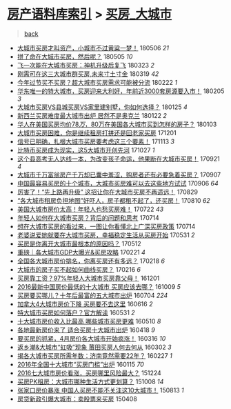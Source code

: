 [房产语料库索引](../../README.md)  > [买房_大城市](买房_大城市.md)
====
> [back](../README.md)

- [大城市买房才叫资产，小城市不过黄粱一梦！](http://jkwz.applinzi.com/ittc/7100011219593462790.html#%E5%A4%A7%E5%9F%8E%E5%B8%82%E4%B9%B0%E6%88%BF%E6%89%8D%E5%8F%AB%E8%B5%84%E4%BA%A7%EF%BC%8C%E5%B0%8F%E5%9F%8E%E5%B8%82%E4%B8%8D%E8%BF%87%E9%BB%84%E7%B2%B1%E4%B8%80%E6%A2%A6%EF%BC%81) 180506 *21* 
- [拼了命在大城市买房，然后呢？](http://jkwz.applinzi.com/ittc/7098829408486032401.html#%E6%8B%BC%E4%BA%86%E5%91%BD%E5%9C%A8%E5%A4%A7%E5%9F%8E%E5%B8%82%E4%B9%B0%E6%88%BF%EF%BC%8C%E7%84%B6%E5%90%8E%E5%91%A2%EF%BC%9F) 180505 *10* 
- [飞一次能在大城市买房：神机升级后复飞](http://jkwz.applinzi.com/ittc/7083704389078615050.html#%E9%A3%9E%E4%B8%80%E6%AC%A1%E8%83%BD%E5%9C%A8%E5%A4%A7%E5%9F%8E%E5%B8%82%E4%B9%B0%E6%88%BF%EF%BC%9A%E7%A5%9E%E6%9C%BA%E5%8D%87%E7%BA%A7%E5%90%8E%E5%A4%8D%E9%A3%9E) 180323 *2* 
- [刚需可在这三大城市群买房,未来寸土寸金](http://jkwz.applinzi.com/ittc/7082233190196708358.html#%E5%88%9A%E9%9C%80%E5%8F%AF%E5%9C%A8%E8%BF%99%E4%B8%89%E5%A4%A7%E5%9F%8E%E5%B8%82%E7%BE%A4%E4%B9%B0%E6%88%BF%2C%E6%9C%AA%E6%9D%A5%E5%AF%B8%E5%9C%9F%E5%AF%B8%E9%87%91) 180319 *42* 
- [今年过节买不买房？超大城市买房需求可能被分流](http://jkwz.applinzi.com/ittc/7072864584396702727.html#%E4%BB%8A%E5%B9%B4%E8%BF%87%E8%8A%82%E4%B9%B0%E4%B8%8D%E4%B9%B0%E6%88%BF%EF%BC%9F%E8%B6%85%E5%A4%A7%E5%9F%8E%E5%B8%82%E4%B9%B0%E6%88%BF%E9%9C%80%E6%B1%82%E5%8F%AF%E8%83%BD%E8%A2%AB%E5%88%86%E6%B5%81) 180222 *1* 
- [华东唯一的特大城市，买房迎来大利好，年前近3000套房源要入市！](http://jkwz.applinzi.com/ittc/7066653553483842576.html#%E5%8D%8E%E4%B8%9C%E5%94%AF%E4%B8%80%E7%9A%84%E7%89%B9%E5%A4%A7%E5%9F%8E%E5%B8%82%EF%BC%8C%E4%B9%B0%E6%88%BF%E8%BF%8E%E6%9D%A5%E5%A4%A7%E5%88%A9%E5%A5%BD%EF%BC%8C%E5%B9%B4%E5%89%8D%E8%BF%913000%E5%A5%97%E6%88%BF%E6%BA%90%E8%A6%81%E5%85%A5%E5%B8%82%EF%BC%81) 180205 *3* 
- [大城市买房VS县城买房VS家里建别墅，你如何选择？](http://jkwz.applinzi.com/ittc/7062542496423216145.html#%E5%A4%A7%E5%9F%8E%E5%B8%82%E4%B9%B0%E6%88%BFVS%E5%8E%BF%E5%9F%8E%E4%B9%B0%E6%88%BFVS%E5%AE%B6%E9%87%8C%E5%BB%BA%E5%88%AB%E5%A2%85%EF%BC%8C%E4%BD%A0%E5%A6%82%E4%BD%95%E9%80%89%E6%8B%A9%EF%BC%9F) 180125 *4* 
- [新西兰买房难度最大城市出炉 居然不是奥克兰](http://jkwz.applinzi.com/ittc/7061329734388941834.html#%E6%96%B0%E8%A5%BF%E5%85%B0%E4%B9%B0%E6%88%BF%E9%9A%BE%E5%BA%A6%E6%9C%80%E5%A4%A7%E5%9F%8E%E5%B8%82%E5%87%BA%E7%82%89+%E5%B1%85%E7%84%B6%E4%B8%8D%E6%98%AF%E5%A5%A5%E5%85%8B%E5%85%B0) 180122 *2* 
- [华人在美国买房均价$78万，$80万在美国各大城市买到怎样的房子？](http://jkwz.applinzi.com/ittc/7054403202756117520.html#%E5%8D%8E%E4%BA%BA%E5%9C%A8%E7%BE%8E%E5%9B%BD%E4%B9%B0%E6%88%BF%E5%9D%87%E4%BB%B7%2478%E4%B8%87%EF%BC%8C%2480%E4%B8%87%E5%9C%A8%E7%BE%8E%E5%9B%BD%E5%90%84%E5%A4%A7%E5%9F%8E%E5%B8%82%E4%B9%B0%E5%88%B0%E6%80%8E%E6%A0%B7%E7%9A%84%E6%88%BF%E5%AD%90%EF%BC%9F) 180103  
- [大城市买房困难，你是继续租房打拼还是回老家买房](http://jkwz.applinzi.com/ittc/7042161589870920721.html#%E5%A4%A7%E5%9F%8E%E5%B8%82%E4%B9%B0%E6%88%BF%E5%9B%B0%E9%9A%BE%EF%BC%8C%E4%BD%A0%E6%98%AF%E7%BB%A7%E7%BB%AD%E7%A7%9F%E6%88%BF%E6%89%93%E6%8B%BC%E8%BF%98%E6%98%AF%E5%9B%9E%E8%80%81%E5%AE%B6%E4%B9%B0%E6%88%BF) 171201  
- [信号已明确，扎根大城市买房要考虑这三个要素！](http://jkwz.applinzi.com/ittc/7035481187345237009.html#%E4%BF%A1%E5%8F%B7%E5%B7%B2%E6%98%8E%E7%A1%AE%EF%BC%8C%E6%89%8E%E6%A0%B9%E5%A4%A7%E5%9F%8E%E5%B8%82%E4%B9%B0%E6%88%BF%E8%A6%81%E8%80%83%E8%99%91%E8%BF%99%E4%B8%89%E4%B8%AA%E8%A6%81%E7%B4%A0%EF%BC%81) 171113 *3* 
- [比特币买房成为现实，这5大城市开创先河](http://jkwz.applinzi.com/ittc/7029126153653191696.html#%E6%AF%94%E7%89%B9%E5%B8%81%E4%B9%B0%E6%88%BF%E6%88%90%E4%B8%BA%E7%8E%B0%E5%AE%9E%EF%BC%8C%E8%BF%995%E5%A4%A7%E5%9F%8E%E5%B8%82%E5%BC%80%E5%88%9B%E5%85%88%E6%B2%B3) 171027 *1* 
- [这个县高考无人达线一本，为改变孩子命运，他果断在大城市买房！](http://jkwz.applinzi.com/ittc/7015880088573445137.html#%E8%BF%99%E4%B8%AA%E5%8E%BF%E9%AB%98%E8%80%83%E6%97%A0%E4%BA%BA%E8%BE%BE%E7%BA%BF%E4%B8%80%E6%9C%AC%EF%BC%8C%E4%B8%BA%E6%94%B9%E5%8F%98%E5%AD%A9%E5%AD%90%E5%91%BD%E8%BF%90%EF%BC%8C%E4%BB%96%E6%9E%9C%E6%96%AD%E5%9C%A8%E5%A4%A7%E5%9F%8E%E5%B8%82%E4%B9%B0%E6%88%BF%EF%BC%81) 170921 *4* 
- [大城市千万富翁房产千万却已囊中羞涩，购房者还有必要急着买房？](http://jkwz.applinzi.com/ittc/7010513604837901328.html#%E5%A4%A7%E5%9F%8E%E5%B8%82%E5%8D%83%E4%B8%87%E5%AF%8C%E7%BF%81%E6%88%BF%E4%BA%A7%E5%8D%83%E4%B8%87%E5%8D%B4%E5%B7%B2%E5%9B%8A%E4%B8%AD%E7%BE%9E%E6%B6%A9%EF%BC%8C%E8%B4%AD%E6%88%BF%E8%80%85%E8%BF%98%E6%9C%89%E5%BF%85%E8%A6%81%E6%80%A5%E7%9D%80%E4%B9%B0%E6%88%BF%EF%BC%9F) 170907  
- [中国最容易买房的十个城市，大城市买房难可以去这些地方试试](http://jkwz.applinzi.com/ittc/7010140333852328977.html#%E4%B8%AD%E5%9B%BD%E6%9C%80%E5%AE%B9%E6%98%93%E4%B9%B0%E6%88%BF%E7%9A%84%E5%8D%81%E4%B8%AA%E5%9F%8E%E5%B8%82%EF%BC%8C%E5%A4%A7%E5%9F%8E%E5%B8%82%E4%B9%B0%E6%88%BF%E9%9A%BE%E5%8F%AF%E4%BB%A5%E5%8E%BB%E8%BF%99%E4%BA%9B%E5%9C%B0%E6%96%B9%E8%AF%95%E8%AF%95) 170906 *64* 
- [厉害了！“先上路再升级” 这招让你在大城市买房不再遥远！](http://jkwz.applinzi.com/ittc/7007037770718250000.html#%E5%8E%89%E5%AE%B3%E4%BA%86%EF%BC%81%E2%80%9C%E5%85%88%E4%B8%8A%E8%B7%AF%E5%86%8D%E5%8D%87%E7%BA%A7%E2%80%9D+%E8%BF%99%E6%8B%9B%E8%AE%A9%E4%BD%A0%E5%9C%A8%E5%A4%A7%E5%9F%8E%E5%B8%82%E4%B9%B0%E6%88%BF%E4%B8%8D%E5%86%8D%E9%81%A5%E8%BF%9C%EF%BC%81) 170829  
- [“各大城市租房负担地图”好吓人，房子都租不起了，还买房！](http://jkwz.applinzi.com/ittc/7000232144461628433.html#%E2%80%9C%E5%90%84%E5%A4%A7%E5%9F%8E%E5%B8%82%E7%A7%9F%E6%88%BF%E8%B4%9F%E6%8B%85%E5%9C%B0%E5%9B%BE%E2%80%9D%E5%A5%BD%E5%90%93%E4%BA%BA%EF%BC%8C%E6%88%BF%E5%AD%90%E9%83%BD%E7%A7%9F%E4%B8%8D%E8%B5%B7%E4%BA%86%EF%BC%8C%E8%BF%98%E4%B9%B0%E6%88%BF%EF%BC%81) 170810 *62* 
- [美国大城市房价太高！年轻人也愁买房难！](http://jkwz.applinzi.com/ittc/6993226761754903569.html#%E7%BE%8E%E5%9B%BD%E5%A4%A7%E5%9F%8E%E5%B8%82%E6%88%BF%E4%BB%B7%E5%A4%AA%E9%AB%98%EF%BC%81%E5%B9%B4%E8%BD%BB%E4%BA%BA%E4%B9%9F%E6%84%81%E4%B9%B0%E6%88%BF%E9%9A%BE%EF%BC%81) 170722 *43* 
- [年轻人如何在大城市买房？背后的问题和思考](http://jkwz.applinzi.com/ittc/6990190901631386640.html#%E5%B9%B4%E8%BD%BB%E4%BA%BA%E5%A6%82%E4%BD%95%E5%9C%A8%E5%A4%A7%E5%9F%8E%E5%B8%82%E4%B9%B0%E6%88%BF%EF%BC%9F%E8%83%8C%E5%90%8E%E7%9A%84%E9%97%AE%E9%A2%98%E5%92%8C%E6%80%9D%E8%80%83) 170714  
- [想在大城市买房的看过来，一图让你看懂北上广深买房政策](http://jkwz.applinzi.com/ittc/6990091289855788048.html#%E6%83%B3%E5%9C%A8%E5%A4%A7%E5%9F%8E%E5%B8%82%E4%B9%B0%E6%88%BF%E7%9A%84%E7%9C%8B%E8%BF%87%E6%9D%A5%EF%BC%8C%E4%B8%80%E5%9B%BE%E8%AE%A9%E4%BD%A0%E7%9C%8B%E6%87%82%E5%8C%97%E4%B8%8A%E5%B9%BF%E6%B7%B1%E4%B9%B0%E6%88%BF%E6%94%BF%E7%AD%96) 170714  
- [老婆说爱她就要在大城市买房，幸福稳定生活从买房开始](http://jkwz.applinzi.com/ittc/6973945469083321348.html#%E8%80%81%E5%A9%86%E8%AF%B4%E7%88%B1%E5%A5%B9%E5%B0%B1%E8%A6%81%E5%9C%A8%E5%A4%A7%E5%9F%8E%E5%B8%82%E4%B9%B0%E6%88%BF%EF%BC%8C%E5%B9%B8%E7%A6%8F%E7%A8%B3%E5%AE%9A%E7%94%9F%E6%B4%BB%E4%BB%8E%E4%B9%B0%E6%88%BF%E5%BC%80%E5%A7%8B) 170531 *2* 
- [买房是你离开大城市最根本的原因吗？](http://jkwz.applinzi.com/ittc/6966862189045482500.html#%E4%B9%B0%E6%88%BF%E6%98%AF%E4%BD%A0%E7%A6%BB%E5%BC%80%E5%A4%A7%E5%9F%8E%E5%B8%82%E6%9C%80%E6%A0%B9%E6%9C%AC%E7%9A%84%E5%8E%9F%E5%9B%A0%E5%90%97%EF%BC%9F) 170512  
- [重磅｜各大城市GDP大曝光&amp;买房攻略](http://jkwz.applinzi.com/ittc/6937158314554295300.html#%E9%87%8D%E7%A3%85%EF%BD%9C%E5%90%84%E5%A4%A7%E5%9F%8E%E5%B8%82GDP%E5%A4%A7%E6%9B%9D%E5%85%89%26amp%3B%E4%B9%B0%E6%88%BF%E6%94%BB%E7%95%A5) 170221 *4* 
- [全国各大城市房价排名，你离买房还有多远？](http://jkwz.applinzi.com/ittc/6935651268642210821.html#%E5%85%A8%E5%9B%BD%E5%90%84%E5%A4%A7%E5%9F%8E%E5%B8%82%E6%88%BF%E4%BB%B7%E6%8E%92%E5%90%8D%EF%BC%8C%E4%BD%A0%E7%A6%BB%E4%B9%B0%E6%88%BF%E8%BF%98%E6%9C%89%E5%A4%9A%E8%BF%9C%EF%BC%9F) 170218 *6* 
- [大城市的房子买不起如何曲线买房？](http://jkwz.applinzi.com/ittc/6935188444426011653.html#%E5%A4%A7%E5%9F%8E%E5%B8%82%E7%9A%84%E6%88%BF%E5%AD%90%E4%B9%B0%E4%B8%8D%E8%B5%B7%E5%A6%82%E4%BD%95%E6%9B%B2%E7%BA%BF%E4%B9%B0%E6%88%BF%EF%BC%9F) 170216 *6* 
- [买房靠工资？97%年轻人大城市买房靠父母！](http://jkwz.applinzi.com/ittc/6906372017590109188.html#%E4%B9%B0%E6%88%BF%E9%9D%A0%E5%B7%A5%E8%B5%84%EF%BC%9F97%25%E5%B9%B4%E8%BD%BB%E4%BA%BA%E5%A4%A7%E5%9F%8E%E5%B8%82%E4%B9%B0%E6%88%BF%E9%9D%A0%E7%88%B6%E6%AF%8D%EF%BC%81) 161201  
- [2016最新中国房价最低的十大城市 买房应该去哪？](http://jkwz.applinzi.com/ittc/6886610660149953541.html#2016%E6%9C%80%E6%96%B0%E4%B8%AD%E5%9B%BD%E6%88%BF%E4%BB%B7%E6%9C%80%E4%BD%8E%E7%9A%84%E5%8D%81%E5%A4%A7%E5%9F%8E%E5%B8%82+%E4%B9%B0%E6%88%BF%E5%BA%94%E8%AF%A5%E5%8E%BB%E5%93%AA%EF%BC%9F) 161009 *5* 
- [买房要买哪儿？十年后最富的五大城市出炉](http://jkwz.applinzi.com/ittc/6850936552821359621.html#%E4%B9%B0%E6%88%BF%E8%A6%81%E4%B9%B0%E5%93%AA%E5%84%BF%EF%BC%9F%E5%8D%81%E5%B9%B4%E5%90%8E%E6%9C%80%E5%AF%8C%E7%9A%84%E4%BA%94%E5%A4%A7%E5%9F%8E%E5%B8%82%E5%87%BA%E7%82%89) 160704 *224* 
- [加拿大4大城市房价下降 买房要不去这里](http://jkwz.applinzi.com/ittc/6844256421335794692.html#%E5%8A%A0%E6%8B%BF%E5%A4%A74%E5%A4%A7%E5%9F%8E%E5%B8%82%E6%88%BF%E4%BB%B7%E4%B8%8B%E9%99%8D+%E4%B9%B0%E6%88%BF%E8%A6%81%E4%B8%8D%E5%8E%BB%E8%BF%99%E9%87%8C) 160616 *2* 
- [特大城市买房如何落户？官方解读](http://jkwz.applinzi.com/ittc/6838324039420216324.html#%E7%89%B9%E5%A4%A7%E5%9F%8E%E5%B8%82%E4%B9%B0%E6%88%BF%E5%A6%82%E4%BD%95%E8%90%BD%E6%88%B7%EF%BC%9F%E5%AE%98%E6%96%B9%E8%A7%A3%E8%AF%BB) 160531 *2* 
- [十大城市房价收入比最高 哪些城市买房更难](http://jkwz.applinzi.com/ittc/6830516830816699397.html#%E5%8D%81%E5%A4%A7%E5%9F%8E%E5%B8%82%E6%88%BF%E4%BB%B7%E6%94%B6%E5%85%A5%E6%AF%94%E6%9C%80%E9%AB%98+%E5%93%AA%E4%BA%9B%E5%9F%8E%E5%B8%82%E4%B9%B0%E6%88%BF%E6%9B%B4%E9%9A%BE) 160510 *8* 
- [各地最新房价来了 适合买房十大城市出炉](http://jkwz.applinzi.com/ittc/6822459590230672389.html#%E5%90%84%E5%9C%B0%E6%9C%80%E6%96%B0%E6%88%BF%E4%BB%B7%E6%9D%A5%E4%BA%86+%E9%80%82%E5%90%88%E4%B9%B0%E6%88%BF%E5%8D%81%E5%A4%A7%E5%9F%8E%E5%B8%82%E5%87%BA%E7%82%89) 160418 *9* 
- [要买房的抓紧，4月房价各大城市开始疯涨！](http://jkwz.applinzi.com/ittc/6810162922051339269.html#%E8%A6%81%E4%B9%B0%E6%88%BF%E7%9A%84%E6%8A%93%E7%B4%A7%EF%BC%8C4%E6%9C%88%E6%88%BF%E4%BB%B7%E5%90%84%E5%A4%A7%E5%9F%8E%E5%B8%82%E5%BC%80%E5%A7%8B%E7%96%AF%E6%B6%A8%EF%BC%81) 160316 *10* 
- [返乡潮&amp;大城市“虹吸”现象 莆田买房人何去何从](http://jkwz.applinzi.com/ittc/6805031708957082628.html#%E8%BF%94%E4%B9%A1%E6%BD%AE%26amp%3B%E5%A4%A7%E5%9F%8E%E5%B8%82%E2%80%9C%E8%99%B9%E5%90%B8%E2%80%9D%E7%8E%B0%E8%B1%A1+%E8%8E%86%E7%94%B0%E4%B9%B0%E6%88%BF%E4%BA%BA%E4%BD%95%E5%8E%BB%E4%BD%95%E4%BB%8E) 160302 *3* 
- [揭各大城市买房所需年数：济南竟然需要22年？](http://jkwz.applinzi.com/ittc/6803317930641064965.html#%E6%8F%AD%E5%90%84%E5%A4%A7%E5%9F%8E%E5%B8%82%E4%B9%B0%E6%88%BF%E6%89%80%E9%9C%80%E5%B9%B4%E6%95%B0%EF%BC%9A%E6%B5%8E%E5%8D%97%E7%AB%9F%E7%84%B6%E9%9C%80%E8%A6%8122%E5%B9%B4%EF%BC%9F) 160227 *1* 
- [2016年全国十大城市“买房门槛”出炉](http://jkwz.applinzi.com/ittc/6787579495590659076.html#2016%E5%B9%B4%E5%85%A8%E5%9B%BD%E5%8D%81%E5%A4%A7%E5%9F%8E%E5%B8%82%E2%80%9C%E4%B9%B0%E6%88%BF%E9%97%A8%E6%A7%9B%E2%80%9D%E5%87%BA%E7%82%89) 160115 *70* 
- [2016七大城市房价看涨，买房哪里风险最大？](http://jkwz.applinzi.com/ittc/6779377739241096196.html#2016%E4%B8%83%E5%A4%A7%E5%9F%8E%E5%B8%82%E6%88%BF%E4%BB%B7%E7%9C%8B%E6%B6%A8%EF%BC%8C%E4%B9%B0%E6%88%BF%E5%93%AA%E9%87%8C%E9%A3%8E%E9%99%A9%E6%9C%80%E5%A4%A7%EF%BC%9F) 151224  
- [买房PK租房：大城市哪种生活方式更划算？](http://jkwz.applinzi.com/ittc/6750714989398934532.html#%E4%B9%B0%E6%88%BFPK%E7%A7%9F%E6%88%BF%EF%BC%9A%E5%A4%A7%E5%9F%8E%E5%B8%82%E5%93%AA%E7%A7%8D%E7%94%9F%E6%B4%BB%E6%96%B9%E5%BC%8F%E6%9B%B4%E5%88%92%E7%AE%97%EF%BC%9F) 151008 *14* 
- [张家口房价暴涨 中国人买房不能不关注这10大城市！](http://jkwz.applinzi.com/ittc/547650615702191104.html#%E5%BC%A0%E5%AE%B6%E5%8F%A3%E6%88%BF%E4%BB%B7%E6%9A%B4%E6%B6%A8+%E4%B8%AD%E5%9B%BD%E4%BA%BA%E4%B9%B0%E6%88%BF%E4%B8%8D%E8%83%BD%E4%B8%8D%E5%85%B3%E6%B3%A8%E8%BF%9910%E5%A4%A7%E5%9F%8E%E5%B8%82%EF%BC%81) 150813 *1* 
- [房贷新政引爆大城市：卖股票来买房](http://jkwz.applinzi.com/ittc/547650611402197502.html#%E6%88%BF%E8%B4%B7%E6%96%B0%E6%94%BF%E5%BC%95%E7%88%86%E5%A4%A7%E5%9F%8E%E5%B8%82%EF%BC%9A%E5%8D%96%E8%82%A1%E7%A5%A8%E6%9D%A5%E4%B9%B0%E6%88%BF) 150408  

